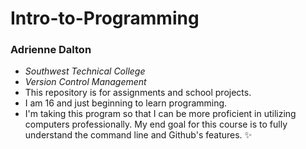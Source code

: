 # Intro-to-Programming
### Adrienne Dalton
- *Southwest Technical College*
- *Version Control Management*
- This repository is for assignments and school projects.
- I am 16 and just beginning to learn programming.
- I'm taking this program so that I can be more proficient in utilizing computers professionally. My end goal for this course is to fully understand the command line and Github's features. :sparkles:

